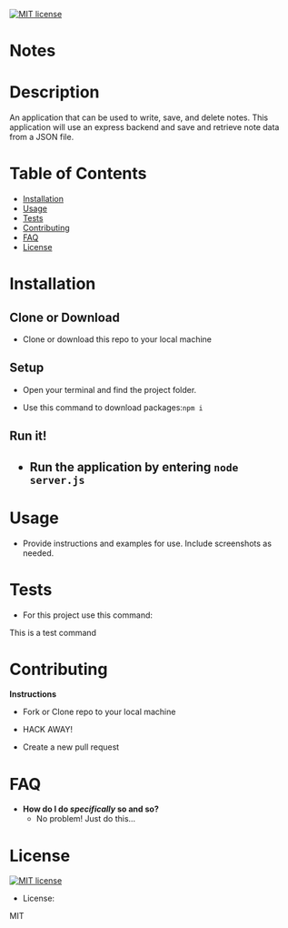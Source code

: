 

<p><a href="https://lbesson.mit-license.org/"><img src="https://img.shields.io/badge/License-MIT-blue.svg" alt="MIT license"></a></p>

# Notes

<h1>Description</h1>

An application that can be used to write, save, and delete notes. This application will use an express backend and save and retrieve note data from a JSON file.
<h1>Table of Contents</h1>

<ul>
<li><a href="#installation">Installation</a></li>
<li><a href="#usage">Usage</a></li>
<li><a href="#tests">Tests</a></li>
<li><a href="#contributing">Contributing</a></li>
<li><a href="#FAQ">FAQ</a></li>
<li><a href="#license">License</a></li>
</ul>

<h1>Installation</h1>

<h2>Clone or Download</h2>
<ul>
<li>Clone or download this repo to your local machine</li>
</ul>
<h2>Setup</h2>
<ul>
<li>Open your terminal and find the project folder.</li>
</ul>

<ul>
<li>Use this command to download packages:<code>npm i</code>
</li>
</ul>

<h2>Run it!<h2>
<ul>
<li>Run the application by entering <code>node server.js</code></li>
</ul>
<h1>Usage</h1>

* Provide instructions and examples for use. Include screenshots as needed.
<h1>Tests</h1>

<ul>
<li>For this project use this command:</li>
</ul>
This is a test command
<h1>Contributing</h1>

<p><strong>Instructions</strong></p>
<ul>
<li>
<p>Fork or Clone repo to your local machine</p>
</li>
<li>
<p>HACK AWAY!</p>
</li>
<li>
<p>Create a new pull request</p>
</li>
</ul>

<h1>FAQ</h1>

<ul>
<li><strong>How do I do <em>specifically</em> so and so?</strong>
<ul>
<li>No problem! Just do this...</li>
</ul>
</li>
</ul>

<h1>License</h1>

<p><a href="https://lbesson.mit-license.org/"><img src="https://img.shields.io/badge/License-MIT-blue.svg" alt="MIT license"></a></p>

<ul>
<li>License:</li>
</ul>

MIT
